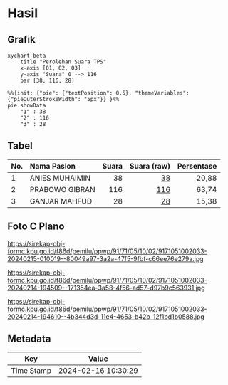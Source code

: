 # Hasil

## Grafik

```mermaid
xychart-beta
    title "Perolehan Suara TPS"
    x-axis [01, 02, 03]
    y-axis "Suara" 0 --> 116
    bar [38, 116, 28]
```

```mermaid
%%{init: {"pie": {"textPosition": 0.5}, "themeVariables": {"pieOuterStrokeWidth": "5px"}} }%%
pie showData
    "1" : 38
    "2" : 116
    "3" : 28
```

## Tabel

| No. | Nama Paslon    | Suara | Suara (raw) | Persentase |
|:--- |:-------------- | -----:| -----------:| ----------:|
| 1   | ANIES MUHAIMIN | 38    | [38][p-1]   | 20,88      |
| 2   | PRABOWO GIBRAN | 116   | [116][p-2]  | 63,74      |
| 3   | GANJAR MAHFUD  | 28    | [28][p-3]   | 15,38      |


[p-1]: https://github.com/gigit-pemilu/pemilu-2024-91-papua/blob/main/pilpres/hitung-suara/sub/91-papua/sub/71-kota-jayapura/sub/05-heram/sub/1002-waena/sub/033-tps/sub/paslon-1.txt
[p-2]: https://github.com/gigit-pemilu/pemilu-2024-91-papua/blob/main/pilpres/hitung-suara/sub/91-papua/sub/71-kota-jayapura/sub/05-heram/sub/1002-waena/sub/033-tps/sub/paslon-2.txt
[p-3]: https://github.com/gigit-pemilu/pemilu-2024-91-papua/blob/main/pilpres/hitung-suara/sub/91-papua/sub/71-kota-jayapura/sub/05-heram/sub/1002-waena/sub/033-tps/sub/paslon-3.txt

## Foto C Plano

https://sirekap-obj-formc.kpu.go.id/f86d/pemilu/ppwp/91/71/05/10/02/9171051002033-20240215-010019--80049a97-3a2a-47f5-9fbf-c66ee76e279a.jpg

https://sirekap-obj-formc.kpu.go.id/f86d/pemilu/ppwp/91/71/05/10/02/9171051002033-20240214-194509--171354ea-3a58-4f56-ad57-d97b9c563931.jpg

https://sirekap-obj-formc.kpu.go.id/f86d/pemilu/ppwp/91/71/05/10/02/9171051002033-20240214-194610--4b344d3d-11e4-4653-b42b-12f1bd1b0588.jpg


## Metadata

| Key        | Value               |
| ---------- | ------------------- |
| Time Stamp | 2024-02-16 10:30:29 |



